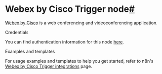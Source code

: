 [](https://github.com/n8n-io/n8n-docs/edit/main/docs/integrations/builtin/trigger-nodes/n8n-nodes-base.ciscowebextrigger.md "Edit this page")

# Webex by Cisco Trigger node[#](#webex-by-cisco-trigger-node "Permanent link")

[Webex by Cisco](https://webex.com/) is a web conferencing and videoconferencing application.

Credentials

You can find authentication information for this node [here](../../credentials/ciscowebex/).

Examples and templates

For usage examples and templates to help you get started, refer to n8n's [Webex by Cisco Trigger integrations](https://n8n.io/integrations/webex-by-cisco-trigger/) page.